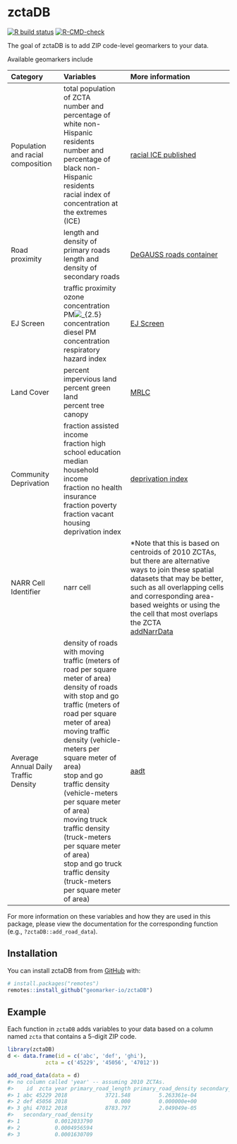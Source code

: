 
<!-- README.md is generated from README.Rmd. Please edit that file -->

# zctaDB

<!-- badges: start -->

[![R build
status](https://github.com/geomarker-io/zctaDB/workflows/R-CMD-check/badge.svg)](https://github.com/geomarker-io/zctaDB/actions)
[![R-CMD-check](https://github.com/geomarker-io/zctaDB/workflows/R-CMD-check/badge.svg)](https://github.com/geomarker-io/zctaDB/actions)
<!-- badges: end -->

The goal of zctaDB is to add ZIP code-level geomarkers to your data.

Available geomarkers include

| Category                             | Variables                                                                                                                                                                                                                                                                                                                                                                                                                                                                                   | More information                                                                                                                                                                                                                                                                                                     |
|:-------------------------------------|:--------------------------------------------------------------------------------------------------------------------------------------------------------------------------------------------------------------------------------------------------------------------------------------------------------------------------------------------------------------------------------------------------------------------------------------------------------------------------------------------|:---------------------------------------------------------------------------------------------------------------------------------------------------------------------------------------------------------------------------------------------------------------------------------------------------------------------|
| Population and racial composition    | total population of ZCTA <br /> number and percentage of white non-Hispanic residents <br /> number and percentage of black non-Hispanic residents <br /> racial index of concentration at the extremes (ICE)                                                                                                                                                                                                                                                                               | [racial ICE published](https://doi.org/10.1111/ajt.16186)                                                                                                                                                                                                                                                            |
| Road proximity                       | length and density of primary roads <br /> length and density of secondary roads                                                                                                                                                                                                                                                                                                                                                                                                            | [DeGAUSS roads container](https://degauss.org/roads/)                                                                                                                                                                                                                                                                |
| EJ Screen                            | traffic proximity <br /> ozone concentration <br /> PM![\_{2.5}](https://latex.codecogs.com/png.image?%5Cdpi%7B110%7D&space;%5Cbg_white&space;_%7B2.5%7D "_{2.5}") concentration <br /> diesel PM concentration <br /> respiratory hazard index                                                                                                                                                                                                                                             | [EJ Screen](https://www.epa.gov/ejscreen/overview-environmental-indicators-ejscreen)                                                                                                                                                                                                                                 |
| Land Cover                           | percent impervious land <br /> percent green land <br /> percent tree canopy <br />                                                                                                                                                                                                                                                                                                                                                                                                         | [MRLC](mrlc.gov)                                                                                                                                                                                                                                                                                                     |
| Community Deprivation                | fraction assisted income <br /> fraction high school education <br /> median household income <br /> fraction no health insurance <br /> fraction poverty <br /> fraction vacant housing <br /> deprivation index                                                                                                                                                                                                                                                                           | [deprivation index](https://geomarker.io/dep_index/)                                                                                                                                                                                                                                                                 |
| NARR Cell Identifier                 | narr cell                                                                                                                                                                                                                                                                                                                                                                                                                                                                                   | \*Note that this is based on centroids of 2010 ZCTAs, but there are alternative ways to join these spatial datasets that may be better, such as all overlapping cells and corresponding area-based weights or using the the cell that most overlaps the ZCTA <br /> [addNarrData](https://geomarker.io/addNarrData/) |
| Average Annual Daily Traffic Density | density of roads with moving traffic (meters of road per square meter of area) <br /> density of roads with stop and go traffic (meters of road per square meter of area) <br /> moving traffic density (vehicle-meters per square meter of area) <br /> stop and go traffic density (vehicle-meters per square meter of area) <br /> moving truck traffic density (truck-meters per square meter of area) <br /> stop and go truck traffic density (truck-meters per square meter of area) | [aadt](https://degauss.org/aadt/)                                                                                                                                                                                                                                                                                    |

For more information on these variables and how they are used in this
package, please view the documentation for the corresponding function
(e.g., `?zctaDB::add_road_data`).

## Installation

You can install zctaDB from from [GitHub](https://github.com/) with:

``` r
# install.packages("remotes")
remotes::install_github("geomarker-io/zctaDB")
```

## Example

Each function in `zctaDB` adds variables to your data based on a column
named `zcta` that contains a 5-digit ZIP code.

``` r
library(zctaDB)
d <- data.frame(id = c('abc', 'def', 'ghi'),
            zcta = c('45229', '45056', '47012'))

add_road_data(data = d)
#> no column called 'year' -- assuming 2010 ZCTAs.
#>    id  zcta year primary_road_length primary_road_density secondary_road_length
#> 1 abc 45229 2018            3721.548         5.263361e-04              8508.693
#> 2 def 45056 2018               0.000         0.000000e+00             97575.410
#> 3 ghi 47012 2018            8783.797         2.049049e-05             69904.720
#>   secondary_road_density
#> 1           0.0012033790
#> 2           0.0004956594
#> 3           0.0001630709
```
